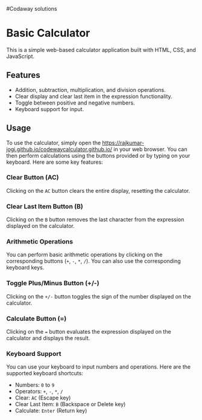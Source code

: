 #Codaway solutions
# Basic Calculator

This is a simple web-based calculator application built with HTML, CSS, and JavaScript.

## Features

- Addition, subtraction, multiplication, and division operations.
- Clear display and clear last item in the expression functionality.
- Toggle between positive and negative numbers.
- Keyboard support for input.

## Usage

To use the calculator, simply open the https://rajkumar-jogi.github.io/codewaycalculator.github.io/ in your web browser. You can then perform calculations using the buttons provided or by typing on your keyboard. Here are some key features:

### Clear Button (AC)

Clicking on the `AC` button clears the entire display, resetting the calculator.

### Clear Last Item Button (B)

Clicking on the `B` button removes the last character from the expression displayed on the calculator.

### Arithmetic Operations

You can perform basic arithmetic operations by clicking on the corresponding buttons (`+`, `-`, `*`, `/`). You can also use the corresponding keyboard keys.

### Toggle Plus/Minus Button (+/-)

Clicking on the `+/-` button toggles the sign of the number displayed on the calculator.

### Calculate Button (=)

Clicking on the `=` button evaluates the expression displayed on the calculator and displays the result.

### Keyboard Support

You can use your keyboard to input numbers and operations. Here are the supported keyboard shortcuts:

- Numbers: `0` to `9`
- Operators: `+`, `-`, `*`, `/`
- Clear: `AC` (Escape key)
- Clear Last Item: `B` (Backspace or Delete key)
- Calculate: `Enter` (Return key)

